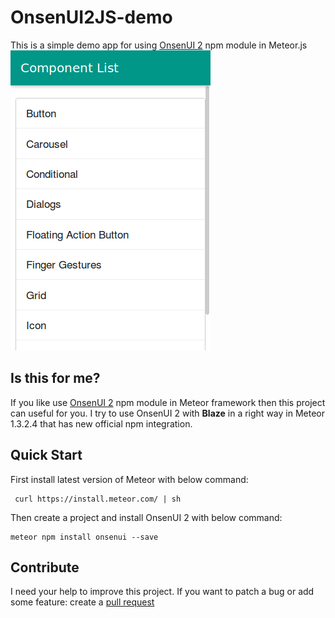 # OnsenUI2JS-demo

This is a simple demo app for using [OnsenUI 2](https://github.com/OnsenUI/OnsenUI) npm module in Meteor.js
![snapshot](./Snapshot.png)

## Is this for me?
If you like use [OnsenUI 2](https://github.com/OnsenUI/OnsenUI) npm module in Meteor framework then this project can useful for you. I try to use OnsenUI 2 with **Blaze** in a right way in Meteor 1.3.2.4 that has new official npm integration.

## Quick Start
First install latest version of Meteor with below command:

     curl https://install.meteor.com/ | sh 

Then create a project and install OnsenUI 2 with below command:

    meteor npm install onsenui --save
    
## Contribute
I need your help to improve this project. If you want to patch a bug or add some feature: create a [pull request]()